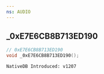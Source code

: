 ```yaml
---
ns: AUDIO
---
```

## _0xE7E6CB8B713ED190

```c
// 0xE7E6CB8B713ED190
void _0xE7E6CB8B713ED190();
```

```
NativeDB Introduced: v1207
```

